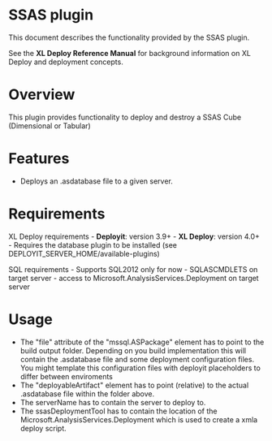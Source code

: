 # SSAS plugin #

This document describes the functionality provided by the SSAS plugin.

See the **XL Deploy Reference Manual** for background information on XL Deploy and deployment concepts.

# Overview #
This plugin provides functionality to deploy and destroy a SSAS Cube (Dimensional or Tabular) 

# Features #
- Deploys an .asdatabase file to a given server.

# Requirements #

XL Deploy requirements
	-  **Deployit**: version 3.9+
	-  **XL Deploy**: version 4.0+
	-  Requires the database plugin to be installed (see DEPLOYIT_SERVER_HOME/available-plugins)

SQL requirements
	- Supports SQL2012 only for now
	- SQLASCMDLETS on target server
	- access to Microsoft.AnalysisServices.Deployment on target server

# Usage #
- The "file" attribute of the "mssql.ASPackage" element has to point to the build output folder. Depending on you build implementation this will contain the .asdatabase file and some deployment configuration files. You might template this configuration files with deployit placeholders to differ between enviroments
- The "deployableArtifact" element has to point (relative) to the actual .asdatabase file within the folder above.
- The serverName has to contain the server to deploy to.
- The ssasDeploymentTool has to contain the location of the Microsoft.AnalysisServices.Deployment which is used to create a xmla deploy script.


